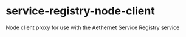 # service-registry-node-client
Node client proxy for use with the Aethernet Service Registry service
